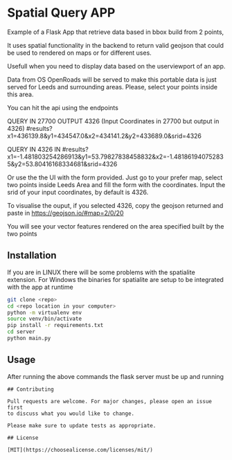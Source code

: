 # Spatial Query APP

Example of a Flask App that retrieve data based in bbox build from 2 points,

It uses spatial functionality in the backend to return valid geojson that could be used to rendered on maps
or for different uses.

Usefull when you need to display data based on the userviewport of an app.

Data from OS OpenRoads will be served
to make this portable data is just served for Leeds and surrounding areas.
Please, select your points inside this area.

You can hit the api using the endpoints

QUERY IN 27700 OUTPUT 4326 (Input Coordinates in 27700 but output in 4326)
#results?x1=436139.8&y1=434547.0&x2=434141.2&y2=433689.0&srid=4326

QUERY IN 4326 IN
#results?x1=-1.481803254286913&y1=53.79827838458832&x2=-1.481861940752835&y2=53.80416168334681&srid=4326

Or use the the UI with the form provided.
Just go to your prefer map, select two points inside Leeds Area and fill the form with the coordinates.
Input the srid of your input coordinates, by default is 4326.

To visualise the ouput, if you selected 4326, copy the geojson returned and paste in https://geojson.io/#map=2/0/20

You will see your vector features rendered on the area specified built by the two points

## Installation

If you are in LINUX there will be some problems with the spatialite extension.
For Windows the binaries for spatialite are setup to be integrated with the app at runtime

```bash
git clone <repo>
cd <repo location in your computer>
python -m virtualenv env
source venv/bin/activate
pip install -r requirements.txt
cd server
python main.py

```

## Usage

After running the above commands the flask server must be up and running

```
## Contributing

Pull requests are welcome. For major changes, please open an issue first
to discuss what you would like to change.

Please make sure to update tests as appropriate.

## License

[MIT](https://choosealicense.com/licenses/mit/)
```
